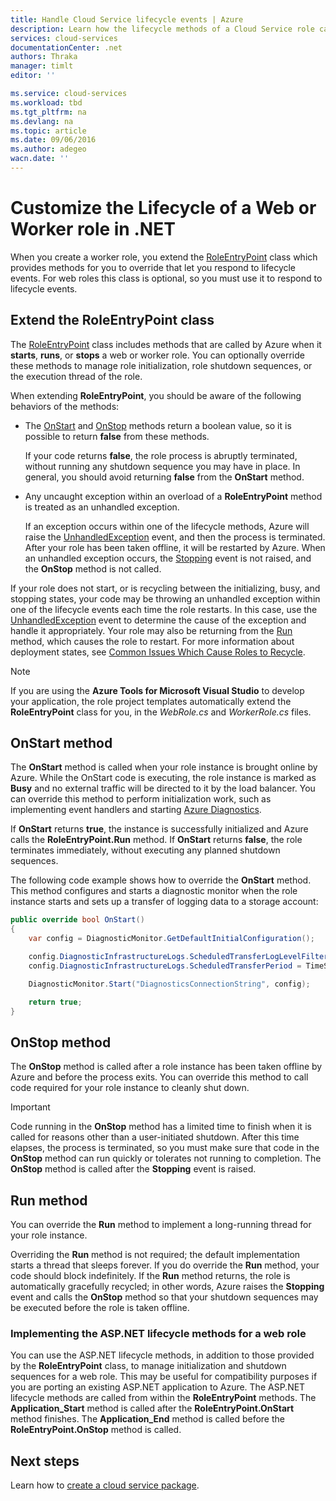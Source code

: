 ```yaml
---
title: Handle Cloud Service lifecycle events | Azure
description: Learn how the lifecycle methods of a Cloud Service role can be used in .NET
services: cloud-services
documentationCenter: .net
authors: Thraka
manager: timlt
editor: ''

ms.service: cloud-services
ms.workload: tbd
ms.tgt_pltfrm: na
ms.devlang: na
ms.topic: article
ms.date: 09/06/2016
ms.author: adegeo
wacn.date: ''
---
```


# Customize the Lifecycle of a Web or Worker role in .NET

When you create a worker role, you extend the [RoleEntryPoint](https://msdn.microsoft.com/zh-cn/library/azure/microsoft.windowsazure.serviceruntime.roleentrypoint.aspx) class which provides methods for you to override that let you respond to lifecycle events. For web roles this class is optional, so you must use it to respond to lifecycle events.

## Extend the RoleEntryPoint class

The [RoleEntryPoint](https://msdn.microsoft.com/zh-cn/library/azure/microsoft.windowsazure.serviceruntime.roleentrypoint.aspx) class includes methods that are called by Azure when it **starts**, **runs**, or **stops** a web or worker role. You can optionally override these methods to manage role initialization, role shutdown sequences, or the execution thread of the role. 

When extending **RoleEntryPoint**, you should be aware of the following behaviors of the methods:

-   The [OnStart](https://msdn.microsoft.com/zh-cn/library/azure/microsoft.windowsazure.serviceruntime.roleentrypoint.onstart.aspx) and [OnStop](https://msdn.microsoft.com/zh-cn/library/azure/microsoft.windowsazure.serviceruntime.roleentrypoint.onstop.aspx) methods return a boolean value, so it is possible to return **false** from these methods.

     If your code returns **false**, the role process is abruptly terminated, without running any shutdown sequence you may have in place. In general, you should avoid returning **false** from the **OnStart** method.

-   Any uncaught exception within an overload of a **RoleEntryPoint** method is treated as an unhandled exception.

     If an exception occurs within one of the lifecycle methods, Azure will raise the [UnhandledException](https://msdn.microsoft.com/zh-cn/library/system.appdomain.unhandledexception.aspx) event, and then the process is terminated. After your role has been taken offline, it will be restarted by Azure. When an unhandled exception occurs, the [Stopping](https://msdn.microsoft.com/zh-cn/library/azure/microsoft.windowsazure.serviceruntime.roleenvironment.stopping.aspx) event is not raised, and the **OnStop** method is not called.

If your role does not start, or is recycling between the initializing, busy, and stopping states, your code may be throwing an unhandled exception within one of the lifecycle events each time the role restarts. In this case, use the [UnhandledException](https://msdn.microsoft.com/zh-cn/library/system.appdomain.unhandledexception.aspx) event to determine the cause of the exception and handle it appropriately. Your role may also be returning from the [Run](https://msdn.microsoft.com/zh-cn/library/azure/microsoft.windowsazure.serviceruntime.roleentrypoint.run.aspx) method, which causes the role to restart. For more information about deployment states, see [Common Issues Which Cause Roles to Recycle](./cloud-services-troubleshoot-common-issues-which-cause-roles-recycle.md).

> [!NOTE]
> If you are using the **Azure Tools for Microsoft Visual Studio** to develop your application, the role project templates automatically extend the **RoleEntryPoint** class for you, in the *WebRole.cs* and *WorkerRole.cs* files.

## OnStart method

The **OnStart** method is called when your role instance is brought online by Azure. While the OnStart code is executing, the role instance is marked as **Busy** and no external traffic will be directed to it by the load balancer. You can override this method to perform initialization work, such as implementing event handlers and starting [Azure Diagnostics](./cloud-services-how-to-monitor.md).

If **OnStart** returns **true**, the instance is successfully initialized and Azure calls the **RoleEntryPoint.Run** method. If **OnStart** returns **false**, the role terminates immediately, without executing any planned shutdown sequences.

The following code example shows how to override the **OnStart** method. This method configures and starts a diagnostic monitor when the role instance starts and sets up a transfer of logging data to a storage account:

```csharp
public override bool OnStart()
{
    var config = DiagnosticMonitor.GetDefaultInitialConfiguration();

    config.DiagnosticInfrastructureLogs.ScheduledTransferLogLevelFilter = LogLevel.Error;
    config.DiagnosticInfrastructureLogs.ScheduledTransferPeriod = TimeSpan.FromMinutes(5);

    DiagnosticMonitor.Start("DiagnosticsConnectionString", config);

    return true;
}
```

## OnStop method

The **OnStop** method is called after a role instance has been taken offline by Azure and before the process exits. You can override this method to call code required for your role instance to cleanly shut down.

> [!IMPORTANT]
> Code running in the **OnStop** method has a limited time to finish when it is called for reasons other than a user-initiated shutdown. After this time elapses, the process is terminated, so you must make sure that code in the **OnStop** method can run quickly or tolerates not running to completion. The **OnStop** method is called after the **Stopping** event is raised.

## Run method

You can override the **Run** method to implement a long-running thread for your role instance.

Overriding the **Run** method is not required; the default implementation starts a thread that sleeps forever. If you do override the **Run** method, your code should block indefinitely. If the **Run** method returns, the role is automatically gracefully recycled; in other words, Azure raises the **Stopping** event and calls the **OnStop** method so that your shutdown sequences may be executed before the role is taken offline.

### Implementing the ASP.NET lifecycle methods for a web role

You can use the ASP.NET lifecycle methods, in addition to those provided by the **RoleEntryPoint** class, to manage initialization and shutdown sequences for a web role. This may be useful for compatibility purposes if you are porting an existing ASP.NET application to Azure. The ASP.NET lifecycle methods are called from within the **RoleEntryPoint** methods. The **Application\_Start** method is called after the **RoleEntryPoint.OnStart** method finishes. The **Application\_End** method is called before the **RoleEntryPoint.OnStop** method is called.

## Next steps
Learn how to [create a cloud service package](./cloud-services-model-and-package.md).